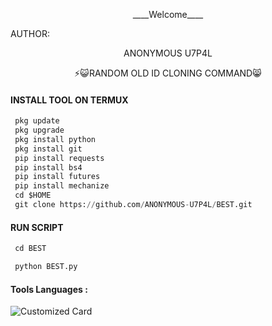 <p align="center">
____Welcome____


AUTHOR:
<p align="center">
ANONYMOUS U7P4L

</br>
<p align="center">
      ⚡😺RANDOM OLD ID CLONING COMMAND😸

</p>
  
#### INSTALL TOOL ON TERMUX
```python
 pkg update
 pkg upgrade
 pkg install python
 pkg install git
 pip install requests
 pip install bs4
 pip install futures
 pip install mechanize
 cd $HOME 
 git clone https://github.com/ANONYMOUS-U7P4L/BEST.git
```
#### RUN SCRIPT
```python
 cd BEST

 python BEST.py
```


#### Tools Languages :

![Customized Card](https://github-readme-stats.vercel.app/api/pin?username=ANONYMOUS-U7P4L&repo=BEST&title_color=fff&icon_color=f9f9f9&text_color=9f9f9f&bg_color=151515)
